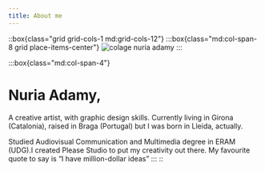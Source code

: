 ```yaml
---
title: About me
---
```


::box{class="grid grid-cols-1 md:grid-cols-12"}
  :::box{class="md:col-span-8 grid place-items-center"}
  ![colage nuria adamy](/about.png)
  :::

  :::box{class="md:col-span-4"}
  # Nuria Adamy,
  
  A creative artist, with graphic design skills. Currently living in Girona (Catalonia), raised in Braga (Portugal) but I was born in Lleida, actually.
  
  Studied Audiovisual Communication and Multimedia degree in ERAM (UDG).I created Please Studio to put my creativity out there. My favourite quote to say is “I have million-dollar ideas”
  :::
::
